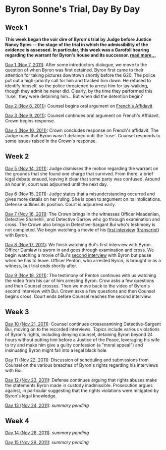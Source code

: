
Byron Sonne's Trial, Day By Day
===============================

Week 1
-------

**This week began the voir dire of Byron's trial by Judge before Justice Nancy Spies -- the stage of the trial in which the admissibility of the evidence is assessed. In particular, this week was a Garofoli hearing regarding the warrant for Byron's house and its successor. [read more...](https://github.com/colah/ByronTrialNotes/blob/master/synthesis/week1.md)**

[Day 1 (Nov 7, 2011)](https://github.com/colah/ByronTrialNotes/blob/master/daily-notes/day1.md): After some introductory dialogue, we move to the question of when Byron was first detained. Byron first came to their attention for taking pictures downtown shortly before the G20. The police put out a high-priority call for him and tracked him down. He refused to identify himself, so the police threatened to arrest him for jay-walking, though they admit he never did. Clearly, by the time they performed this 'ruse,' they were detaining him... But when did the detention begin?

[Day 2 (Nov 8, 2011)](https://github.com/colah/ByronTrialNotes/blob/master/daily-notes/day2.md): Counsel begins oral argument on [French's Affidavit](https://github.com/colah/ByronTrialNotes/raw/master/court-documents/warrant-June22-58Elderwood.pdf).

[Day 3 (Nov 9, 2011)](https://github.com/colah/ByronTrialNotes/blob/master/daily-notes/day3.md): Counsel continues oral argument on French's Affidavit. Crown begins response.

[Day 4 (Nov 10, 2011)](https://github.com/colah/ByronTrialNotes/blob/master/daily-notes/day4.md): Crown concludes response on French's affidavit. The Judge rules that Byron wasn't detained until the 'ruse'. Counsel responds to some issues raised in the Crown's response.

Week 2
--------

[Day 5 (Nov 14, 2011)](https://github.com/colah/ByronTrialNotes/blob/master/daily-notes/day5.md): Judge dismisses the motion regarding the warrant on the grounds that she found one charge that survived. From there, a brief legal debate ensued, leaving it clear that some party was confused. Around an hour in, court was adjourned until the next day.

[Day 6 (Nov 15, 2011)](https://github.com/colah/ByronTrialNotes/blob/master/daily-notes/day6.md): Judge states that a misunderstanding occurred and gives more details on her ruling. She is open to argument on its implications. Defense outlines its position. Court is adjourned early.

[Day 7 (Nov 16, 2011)](https://github.com/colah/ByronTrialNotes/blob/master/daily-notes/day7.md): The Crown brings in the witnesses Officer Maadenian, Detective Shanehill, and Detective Garrow who go through examination and cross. The Crown also brings in Detective-Sargant Bui who's testimony is not completed. We begin watching a movie of his [first interview](http://www.youtube.com/watch?v=RTX7Gw7YJpc) ([transcript](https://github.com/colah/ByronTrialNotes/blob/master/evidence/Bui-interview-1.md)) with Byron.

[Day 8 (Nov 17, 2011)](https://github.com/colah/ByronTrialNotes/blob/master/daily-notes/day8.md): We finish watching Bui's first interview with Byron. Officer Dumlaw is sworn in and goes through examination and cross. We begin watching a movie of Bui's [second interview](http://www.youtube.com/watch?v=7o6ADO8Czf0) with Byron but pause when he has to leave. Officer Penton, who arrested Byron, is brought in as a witness, but trial ends shortly after.

[Day 9 (Nov 18, 2011)](https://github.com/colah/ByronTrialNotes/blob/master/daily-notes/day9.md): The testimony of Penton continues with us watching the video from his car of him arresting Byron. Crow asks a few questions and then Counsel crosses. Then we move back to the video of Byron's second interview with Bui. Crown asks a few questions and then Counsel begins cross. Court ends before Counsel reaches the second interview.

Week 3
--------

[Day 10 (Nov 21, 2011)](https://github.com/colah/ByronTrialNotes/blob/master/daily-notes/day10.md): Counsel continues crossexamining Detective-Sargent Bui, moving on to the recorded interviews. Topics include various violations of Byron's rights, including denying counsel, detaining Byron beyond 24 hours without putting him before a Justice of the Peace, leveraging his wife to try and make him give a guilty confession (a "moral appeal") and insinuating Byron might fall into a legal black hole.


[Day 11 (Nov 22, 2011)](https://github.com/colah/ByronTrialNotes/blob/master/daily-notes/day11.md): Discussion of scheduling and submissions from Counsel on the various breaches of Byron's rights regarding his interviews with Bui.

[Day 12 (Nov 23, 2011)](https://github.com/colah/ByronTrialNotes/blob/master/daily-notes/day12.md): Defense continues arguing that rights abuses make the statements Byron made in custody inadmissible. Prosecution argues against, in particular suggesting that the rights violations were mitigated by Byron's legal knowledge.

[Day 13 (Nov 24, 2011)](https://github.com/colah/ByronTrialNotes/blob/master/daily-notes/day13.md): _summary pending_

Week 4
--------

[Day 14 (Nov 28, 2011)](https://github.com/colah/ByronTrialNotes/blob/master/daily-notes/day14.md): _summary pending_

[Day 15 (Nov 29, 2011)](https://github.com/colah/ByronTrialNotes/blob/master/daily-notes/day15.md): _summary pending_

